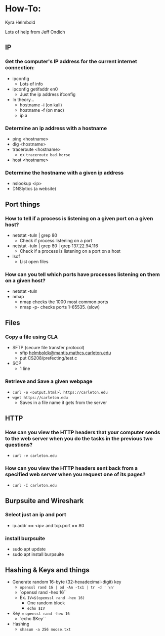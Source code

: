 # How-To: 
Kyra Helmbold

Lots of help from Jeff Ondich

## IP 
### Get the computer's IP address for the current internet connection:
- ipconfig
    - Lots of info
- ipconfig getifaddr en0
    - Just the ip address
ifconfig
- In theory…
    - hostname –i (on kali)
    - hostname -f (on mac)
    - ip a

### Determine an ip address with a hostname
- ping \<hostname\>
- dig \<hostname\>
- traceroute \<hostname\>
    - ex `traceroute bad.horse`
- host \<hostname\>

### Determine the hostname with a given ip address
- nslookup \<ip\>
- DNSlytics (a website)


## Port things
### How to tell if a process is listening on a given port on a given host?
- netstat -tuln | grep 80
    - Check if process listening on a port
- netstat -tuln | grep 80 | grep 137.22.94.116
    - Check if a process is listening on a port on a host
-  lsof 
    - List open files

### How can you tell which ports have processes listening on them on a given host?
- netstat -tuln <host>
- nmap 
    - nmap <ip> checks the 1000 most common ports
    - nmap -p- <ip> checks ports 1-65535. (slow)

## Files
### Copy a file using CLA
- SFTP (secure file transfer protocol)
    - sftp helmboldk@mantis.mathcs.carleton.edu
    - put CS208/prefecting/test.c
- SCP
    - 1 line

### Retrieve and Save a given webpage
- `curl -o <output.html>l https://carleton.edu`
- `wget https://carleton.edu`
    - Saves in a file name it gets from the server

## HTTP
### How can you view the HTTP headers that your computer sends to the web server when you do the tasks in the previous two questions?
- `curl -v carleton.edu`

### How can you view the HTTP headers sent back from a specified web server when you request one of its pages?
- `curl -I carleton.edu`


## Burpsuite and Wireshark
### Select just an ip and port
- ip.addr == \<ip\> and tcp.port == 80

### install burpsuite
- sudo apt update
- sudo apt install burpsuite

## Hashing & Keys and things
- Generate random 16-byte (32-hexadecimal-digit) key
    - `openssl rand 16 | od -An -tx1 | tr -d ' \n'`
    - `openssl rand -hex 16``
    - Ex. `IV=$(openssl rand -hex 16)`
        - One random block
        - `echo $IV`
- Key = `openssl rand -hex 16`
    - `echo $Key``
- Hashing 
    - `shasum -a 256 moose.txt`


